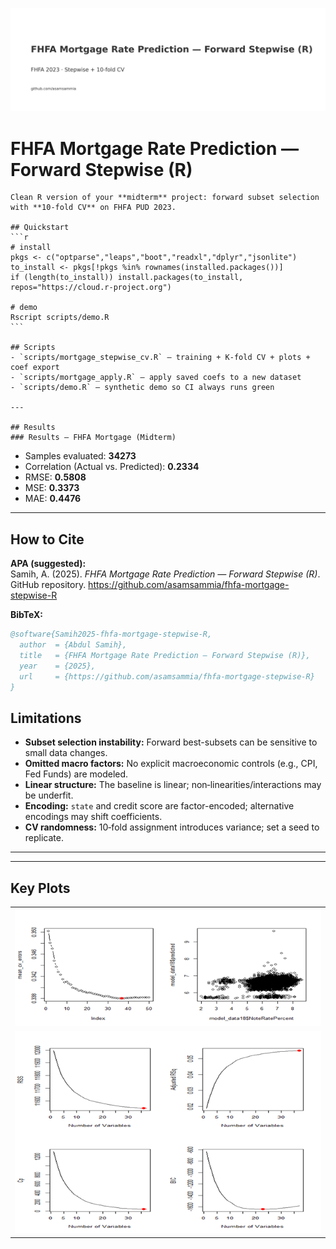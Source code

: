![Banner](assets/fhfa-mortgage-stepwise-R.png)

# FHFA Mortgage Rate Prediction — Forward Stepwise (R)

    Clean R version of your **midterm** project: forward subset selection with **10‑fold CV** on FHFA PUD 2023.

    ## Quickstart
    ```r
    # install
    pkgs <- c("optparse","leaps","boot","readxl","dplyr","jsonlite")
    to_install <- pkgs[!pkgs %in% rownames(installed.packages())]
    if (length(to_install)) install.packages(to_install, repos="https://cloud.r-project.org")

    # demo
    Rscript scripts/demo.R
    ```

    ## Scripts
    - `scripts/mortgage_stepwise_cv.R` — training + K-fold CV + plots + coef export
    - `scripts/mortgage_apply.R` — apply saved coefs to a new dataset
    - `scripts/demo.R` — synthetic demo so CI always runs green

    ---

    ## Results
    ### Results — FHFA Mortgage (Midterm)
- Samples evaluated: **34273**
- Correlation (Actual vs. Predicted): **0.2334**
- RMSE: **0.5808**
- MSE: **0.3373**
- MAE: **0.4476**


---

## How to Cite
**APA (suggested):**  
Samih, A. (2025). *FHFA Mortgage Rate Prediction — Forward Stepwise (R)*. GitHub repository. https://github.com/asamsammia/fhfa-mortgage-stepwise-R

**BibTeX:**
```bibtex
@software{Samih2025-fhfa-mortgage-stepwise-R,
  author  = {Abdul Samih},
  title   = {FHFA Mortgage Rate Prediction — Forward Stepwise (R)},
  year    = {2025},
  url     = {https://github.com/asamsammia/fhfa-mortgage-stepwise-R}
}
```

## Limitations
- **Subset selection instability:** Forward best-subsets can be sensitive to small data changes.
- **Omitted macro factors:** No explicit macroeconomic controls (e.g., CPI, Fed Funds) are modeled.
- **Linear structure:** The baseline is linear; non‑linearities/interactions may be underfit.
- **Encoding:** `state` and credit score are factor-encoded; alternative encodings may shift coefficients.
- **CV randomness:** 10‑fold assignment introduces variance; set a seed to replicate.

---

---

## Key Plots

<table>
  <tr>
    <td><img src="assets/cv_and_scatter.png" alt="CV curve and Predicted vs Actual scatter" /></td>
  </tr>
  <tr>
    <td><img src="assets/diagnostics_panels.png" alt="RSS / Adjusted R² / Cp / BIC panels" /></td>
  </tr>
</table>

